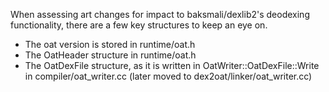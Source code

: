 When assessing art changes for impact to baksmali/dexlib2's deodexing functionality, there are a
few key structures to keep an eye on.

- The oat version is stored in runtime/oat.h
- The OatHeader structure in runtime/oat.h
- The OatDexFile structure, as it is written in OatWriter::OatDexFile::Write in
  compiler/oat_writer.cc (later moved to dex2oat/linker/oat_writer.cc)